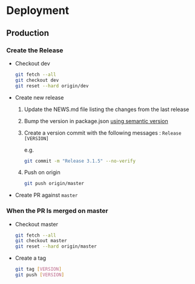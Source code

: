 # Deployment

## Production

### Create the Release

- Checkout dev

  ```sh
  git fetch --all
  git checkout dev
  git reset --hard origin/dev
  ```

- Create new release

  1. Update the NEWS.md file listing the changes from the last release
  2. Bump the version in package.json [using semantic version](https://semver.org/)
  3. Create a version commit with the following messages : `Release [VERSION]`

     e.g.

     ```sh
     git commit -m "Release 3.1.5" --no-verify
     ```

  4. Push on origin
     ```sh
     git push origin/master
     ```

- Create PR against `master`

### When the PR Is merged on master

- Checkout master

  ```sh
  git fetch --all
  git checkout master
  git reset --hard origin/master
  ```

- Create a tag
  ```sh
  git tag [VERSION]
  git push [VERSION]
  ```

